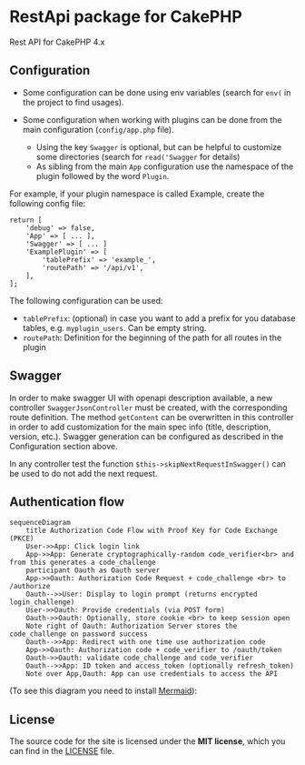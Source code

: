 # RestApi package for CakePHP

Rest API for CakePHP 4.x

## Configuration

- Some configuration can be done using env variables (search for `env(` in the project to find usages).

- Some configuration when working with plugins can be done from the main configuration (`config/app.php` file).

  - Using the key `Swagger` is optional, but can be helpful to customize some directories (search for `read('Swagger` for details)
  - As sibling from the main `App` configuration use the namespace of the plugin followed by the word `Plugin`.

For example, if your plugin namespace is called Example, create the following config file:

```
return [
    'debug' => false,
    'App' => [ ... ],
    'Swagger' => [ ... ]
    'ExamplePlugin' => [
        'tablePrefix' => 'example_',
        'routePath' => '/api/v1',
    ],
];
```

The following configuration can be used:
- `tablePrefix`: (optional) in case you want to add a prefix for you database tables, e.g. `myplugin_users`. Can be empty string.
- `routePath`: Definition for the beginning of the path for all routes in the plugin

## Swagger
In order to make swagger UI with openapi description available, a new controller `SwaggerJsonController` must be
created, with the corresponding route definition. The method `getContent` can be overwritten in this controller
in order to add customization for the main spec info (title, description, version, etc.). Swagger generation can be
configured as described in the Configuration section above.

In any controller test the function `$this->skipNextRequestInSwagger()` can be used to do not add the next request.

## Authentication flow

```mermaid
sequenceDiagram
    title Authorization Code Flow with Proof Key for Code Exchange (PKCE)
    User->>App: Click login link
    App->>App: Generate cryptographically-random code_verifier<br> and from this generates a code_challenge
    participant Oauth as Oauth server
    App->>Oauth: Authorization Code Request + code_challenge <br> to /authorize
    Oauth-->>User: Display to login prompt (returns encrypted login_challenge)
    User->>Oauth: Provide credentials (via POST form)
    Oauth->>Oauth: Optionally, store cookie <br> to keep session open
    Note right of Oauth: Authorization Server stores the code_challenge on password success
    Oauth-->>App: Redirect with one time use authorization code
    App->>Oauth: Authorization code + code_verifier to /oauth/token
    Oauth->>Oauth: validate code_challenge and code_verifier
    Oauth-->>App: ID token and access_token (optionally refresh_token)
    Note over App,Oauth: App can use credentials to access the API
```

(To see this diagram you need to
install [Mermaid](https://plugins.jetbrains.com/plugin/20146-mermaid)):

## License
The source code for the site is licensed under the **MIT license**, which you can find in the [LICENSE](../LICENSE/) file.
